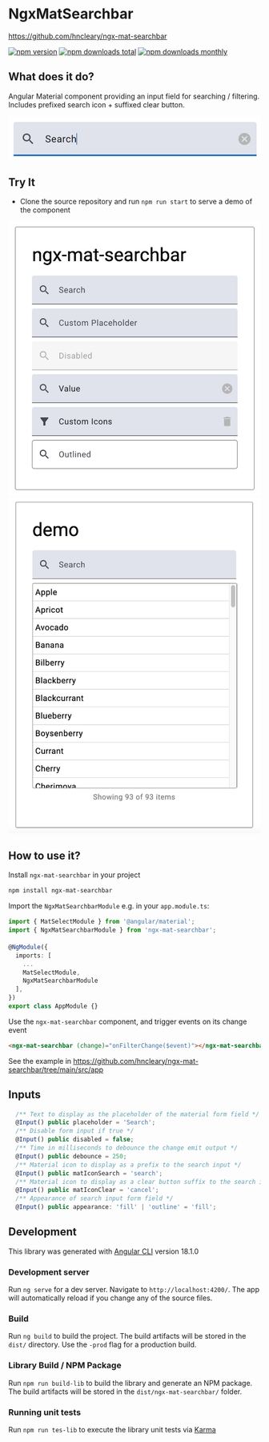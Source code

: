 # NgxMatSearchbar

https://github.com/hncleary/ngx-mat-searchbar

[![npm version](https://img.shields.io/npm/v/ngx-mat-searchbar.svg?style=flat-square)](https://www.npmjs.com/package/ngx-mat-searchbar)
[![npm downloads total](https://img.shields.io/npm/dt/ngx-mat-searchbar.svg?style=flat-square)](https://www.npmjs.com/package/ngx-mat-searchbar)
[![npm downloads monthly](https://img.shields.io/npm/dm/ngx-mat-searchbar.svg?style=flat-square)](https://www.npmjs.com/package/ngx-mat-searchbar)

## What does it do?

Angular Material component providing an input field for searching / filtering. Includes prefixed search icon + suffixed clear button.

![image](/projects/ngx-mat-searchbar/src/assets/searchbar.png)

## Try It

- Clone the source repository and run `npm run start` to serve a demo of the component

![image](/projects/ngx-mat-searchbar/src/assets/options.png)
![image](/projects/ngx-mat-searchbar/src/assets/demo.png)

## How to use it?

Install `ngx-mat-searchbar` in your project

```bash
npm install ngx-mat-searchbar
```

Import the `NgxMatSearchbarModule` e.g. in your `app.module.ts`:

```typescript
import { MatSelectModule } from '@angular/material';
import { NgxMatSearchbarModule } from 'ngx-mat-searchbar';

@NgModule({
  imports: [
    ...
    MatSelectModule,
    NgxMatSearchbarModule
  ],
})
export class AppModule {}
```

Use the `ngx-mat-searchbar` component, and trigger events on its change event

```html
<ngx-mat-searchbar (change)="onFilterChange($event)"></ngx-mat-searchbar>
```

See the example in https://github.com/hncleary/ngx-mat-searchbar/tree/main/src/app

## Inputs

```typescript
  /** Text to display as the placeholder of the material form field */
  @Input() public placeholder = 'Search';
  /** Disable form input if true */
  @Input() public disabled = false;
  /** Time in milliseconds to debounce the change emit output */
  @Input() public debounce = 250;
  /** Material icon to display as a prefix to the search input */
  @Input() public matIconSearch = 'search';
  /** Material icon to display as a clear button suffix to the search input */
  @Input() public matIconClear = 'cancel';
  /** Appearance of search input form field */
  @Input() public appearance: 'fill' | 'outline' = 'fill';
```

## Development

This library was generated with [Angular CLI](https://github.com/angular/angular-cli) version 18.1.0

### Development server

Run `ng serve` for a dev server. Navigate to `http://localhost:4200/`. The app will automatically reload if you change any of the source files.

### Build

Run `ng build` to build the project. The build artifacts will be stored in the `dist/` directory. Use the `-prod` flag for a production build.

### Library Build / NPM Package

Run `npm run build-lib` to build the library and generate an NPM package.
The build artifacts will be stored in the `dist/ngx-mat-searchbar/` folder.

### Running unit tests

Run `npm run tes-lib` to execute the library unit tests via [Karma](https://karma-runner.github.io)
